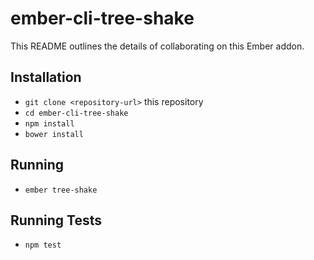 # ember-cli-tree-shake

This README outlines the details of collaborating on this Ember addon.

## Installation

* `git clone <repository-url>` this repository
* `cd ember-cli-tree-shake`
* `npm install`
* `bower install`

## Running

* `ember tree-shake`

## Running Tests

* `npm test`

